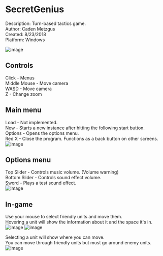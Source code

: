 # SecretGenius
Description: Turn-based tactics game.\
Author: Caden Metzgus\
Created: 8/23/2018\
Platform: Windows

![image](https://github.com/Cadexcy23/SecretGenius/assets/51723869/8855d4de-0f85-44d8-99db-97cd2341b055)

## Controls
Click - Menus\
Middle Mouse - Move camera\
WASD - Move camera\
Z - Change zoom

## Main menu
Load - Not implemented.\
New - Starts a new instance after hitting the following start button.\
Options - Opens the options menu.\
Red X - Close the program. Functions as a back button on other screens.\
![image](https://github.com/Cadexcy23/SecretGenius/assets/51723869/64e8d525-cefb-4889-980d-a1672510290f)

## Options menu
Top Slider - Controls music volume. (Volume warning)\
Bottom Slider - Controls sound effect volume.\
Sword - Plays a test sound effect.\
![image](https://github.com/Cadexcy23/SecretGenius/assets/51723869/ed78d5a0-6823-4bd8-9543-49f5734e9871)

## In-game
Use your mouse to select friendly units and move them.\
Hovering a unit will show the information about it and the space it's in.\
![image](https://github.com/Cadexcy23/SecretGenius/assets/51723869/aa7e5bae-6950-4235-82c7-f7f42649d6fb)
![image](https://github.com/Cadexcy23/SecretGenius/assets/51723869/2e129aab-67d8-42c4-bca6-bd321f3c37db)

Selecting a unit will show where you can move.\
You can move through friendly units but must go around enemy units.
![image](https://github.com/Cadexcy23/SecretGenius/assets/51723869/e99444a1-802d-494f-a0f5-a4bdebb21fa3)


